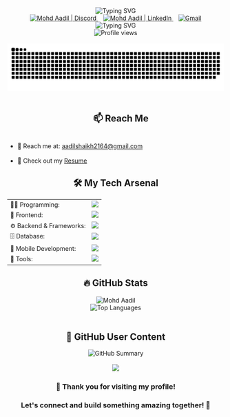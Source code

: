 <div align="center">
  <img src="https://readme-typing-svg.herokuapp.com?font=Poppins&weight=700&size=28&duration=4500&pause=1000&color=0E75B6&width=435&lines=%22+Hello+World%2C+Aadil+here+%22;%22+Full+Stack+Developer%22" alt="Typing SVG">
</div>

<div align="center">
  <a href="https://discord.com/users/1015294609041141830" target="_blank">
    <img alt="Mohd Aadil | Discord" width="40" height="40" src="https://skillicons.dev/icons?i=discord" />
  </a>&nbsp;&nbsp; 
  <a href="https://www.linkedin.com/in/aadil0307" target="_blank">
    <img alt="Mohd Aadil | LinkedIn" width="40" height="40" src="https://skillicons.dev/icons?i=linkedin" />
  </a>&nbsp;&nbsp; 
  <a href="mailto:aadilshaikh2164@gmail.com?subject='Hey there, nice connecting with you'" target="_blank">
    <img alt="Gmail" src="https://skillicons.dev/icons?i=gmail" width="40" height="40"/>
  </a>
</div>

<div align="center">
  <img src="https://readme-typing-svg.herokuapp.com?font=Fira+Code&weight=600&size=24&duration=3000&pause=1000&color=FF69B4&center=true&vCenter=true&width=435&lines=Let's+Transform+Ideas;Into+Reality!+✨" alt="Typing SVG" />
</div>

<div align="center">
  <img src="https://komarev.com/ghpvc/?username=aadil0307&style=flat-square&color=blue" alt="Profile views" />
</div>

<br>

<div align="center">
  <img src="https://raw.githubusercontent.com/platane/snk/output/github-contribution-grid-snake-dark.svg" alt="Snake animation" />
</div>

<br/>

<ul>
<h2 align="center">📫 Reach Me</h2><br>
  <li>📧 Reach me at: <a href="mailto:aadilshaikh2164@gmail.com">aadilshaikh2164@gmail.com</a></li><br>
  <li>📄 Check out my <a href="your-resume-link-here">Resume</a></li>
</ul>

<table align="center">
<h2 align="center">🛠️ My Tech Arsenal</h2>
  <tr>
    <td>👨‍💻 Programming:</td>
    <td>
      <img src="https://skillicons.dev/icons?i=c,cpp,python,java"/>
    </td>
  </tr>
  <tr>
    <td>🎨 Frontend:</td>
    <td>
      <img src="https://skillicons.dev/icons?i=html,css,js,ts,react,bootstrap"/>
    </td>
  </tr>
  <tr>
    <td>⚙️ Backend & Frameworks:</td>
    <td>
      <img src="https://skillicons.dev/icons?i=php,nodejs,express,django"/>
    </td>
  </tr>
  <tr>
    <td>🗄️ Database:</td>
    <td>
      <img src="https://skillicons.dev/icons?i=mongodb,mysql,firebase"/>
    </td>
  </tr>
  <tr>
    <td>📱 Mobile Development:</td>
    <td>
      <img src="https://skillicons.dev/icons?i=flutter,react,java"/>
    </td>
  </tr>
  <tr>
    <td>🔧 Tools:</td>
    <td>
      <img src="https://skillicons.dev/icons?i=vscode,figma"/>
    </td>
  </tr>
</table>

<h2 align="center">🔥 GitHub Stats</h2>
<div align="center">
<img align="center" src="https://github-readme-streak-stats.herokuapp.com/?user=aadil0307&theme=tokyonight" alt="Mohd Aadil" />
  <br>
  <img src="https://github-readme-stats.vercel.app/api/top-langs/?username=aadil0307&layout=compact&theme=radical" alt="Top Languages" />
</div>

<br>

<h2 align="center">📌 GitHub User Content</h2>
<div align="center">
  <img src="https://github-profile-summary-cards.vercel.app/api/cards/profile-details?username=aadil0307&theme=radical" alt="GitHub Summary"/>
</div>

<br>

<div align="center">
  <img src="https://capsule-render.vercel.app/api?type=waving&color=gradient&height=100&section=footer" />
</div>

<h3 align="center">🙏 Thank you for visiting my profile!</h3>
<h3 align="center">Let's connect and build something amazing together! 🚀</h3>

